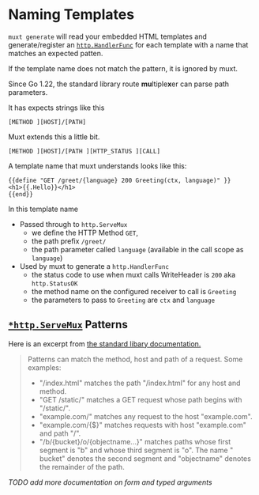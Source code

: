 # Naming Templates

`muxt generate` will read your embedded HTML templates and generate/register an [
`http.HandlerFunc`](https://pkg.go.dev/net/http#HandlerFunc) for each template with a name that matches an expected
patten.

If the template name does not match the pattern, it is ignored by muxt.

Since Go 1.22, the standard library route **mu**ltiple**x**er can parse path parameters.

It has expects strings like this

`[METHOD ][HOST]/[PATH]`

Muxt extends this a little bit.

`[METHOD ][HOST]/[PATH ][HTTP_STATUS ][CALL]`

A template name that muxt understands looks like this:

```gotemplate
{{define "GET /greet/{language} 200 Greeting(ctx, language)" }}
<h1>{{.Hello}}</h1>
{{end}}
```

In this template name

- Passed through to `http.ServeMux`
    - we define the HTTP Method `GET`,
    - the path prefix `/greet/`
    - the path parameter called `language` (available in the call scope as `language`)
- Used by muxt to generate a `http.HandlerFunc`
    - the status code to use when muxt calls WriteHeader is `200` aka `http.StatusOK`
    - the method name on the configured receiver to call is `Greeting`
    - the parameters to pass to `Greeting` are `ctx` and `language`

## [`*http.ServeMux`](https://pkg.go.dev/net/http#ServeMux) Patterns

Here is an excerpt from [the standard libary documentation.](https://pkg.go.dev/net/http#hdr-Patterns-ServeMux)

> Patterns can match the method, host and path of a request. Some examples:
> - "/index.html" matches the path "/index.html" for any host and method.
> - "GET /static/" matches a GET request whose path begins with "/static/".
> - "example.com/" matches any request to the host "example.com".
> - "example.com/{$}" matches requests with host "example.com" and path "/".
> - "/b/{bucket}/o/{objectname...}" matches paths whose first segment is "b" and whose third segment is "o". The name "
    bucket" denotes the second segment and "objectname" denotes the remainder of the path.

_TODO add more documentation on form and typed arguments_
